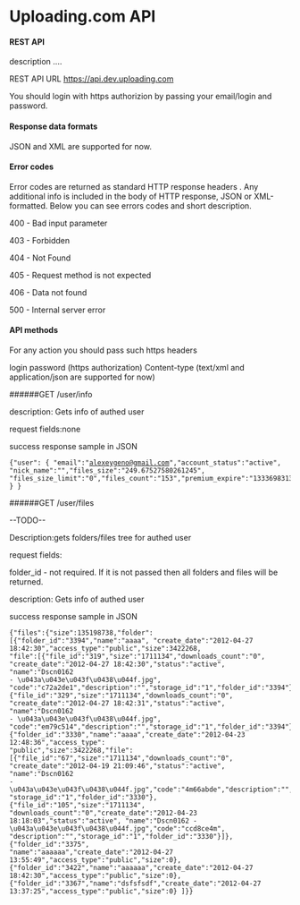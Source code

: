 Uploading.com API
=================

#### REST API

description ....

REST API URL https://api.dev.uploading.com

You should login with https authorizion by passing your email/login and password.

#### 

#### Response data formats
JSON and XML are supported for now. 


#### Error codes

Error codes are returned as standard HTTP response headers . Any additional info is included in the body of HTTP response, JSON or XML-formatted.
Below you can see errors codes and short description.

400 - Bad input parameter

403 - Forbidden

404 - Not Found

405 - Request method is not expected

406 - Data not found

500 - Internal server error




#### API methods

For any action you should pass such https headers

login password (https authorization)
Content-type (text/xml and application/json are supported for now)

######GET /user/info

description: Gets info of authed user

request fields:none

success response sample in JSON<code><pre>{"user":
            {
             "email":"alexeygeno@gmail.com","account_status":"active",
             "nick_name":"","files_size":"249.67527580261245",
             "files_size_limit":"0","files_count":"153","premium_expire":"1333698313"
            }
}</pre></code>

######GET /user/files

--TODO--

Description:gets folders/files tree for authed user


request fields:

folder_id - not required. If it is not passed then all folders and files will  be returned.

description: Gets info of authed user

success response sample in JSON

<code><pre>{"files":{"size":135198738,"folder":
            [{"folder_id":"3394","name":"aaaa",
            "create_date":"2012-04-27 18:42:30","access_type":"public","size":3422268,
            "file":[{"file_id":"319","size":"1711134","downloads_count":"0",
            "create_date":"2012-04-27 18:42:30","status":"active",
            "name":"Dscn0162 - \u043a\u043e\u043f\u0438\u044f.jpg",
            "code":"c72a2de1","description":"","storage_id":"1","folder_id":"3394"},
            {"file_id":"329","size":"1711134","downloads_count":"0",
            "create_date":"2012-04-27 18:42:31","status":"active",
            "name":"Dscn0162 - \u043a\u043e\u043f\u0438\u044f.jpg",
            "code":"em79c514","description":"","storage_id":"1","folder_id":"3394"}]},
            {"folder_id":"3330","name":"aaaa","create_date":"2012-04-23 12:48:36","access_type":
            "public","size":3422268,"file":[{"file_id":"67","size":"1711134","downloads_count":"0",
            "create_date":"2012-04-19 21:09:46","status":"active",
            "name":"Dscn0162 - \u043a\u043e\u043f\u0438\u044f.jpg","code":"4m66abde","description":"",
            "storage_id":"1","folder_id":"3330"},{"file_id":"105","size":"1711134",
            "downloads_count":"0","create_date":"2012-04-23 18:18:03","status":"active",
            "name":"Dscn0162 - \u043a\u043e\u043f\u0438\u044f.jpg","code":"ccd8ce4m",
            "description":"","storage_id":"1","folder_id":"3330"}]},{"folder_id":"3375",
            "name":"aaaaaa","create_date":"2012-04-27 13:55:49","access_type":"public","size":0},
            {"folder_id":"3422","name":"aaaaaa","create_date":"2012-04-27 18:42:30","access_type":"public","size":0},
            {"folder_id":"3367","name":"dsfsfsdf","create_date":"2012-04-27 13:37:25","access_type":"public","size":0}
            ]}}</pre></code>





